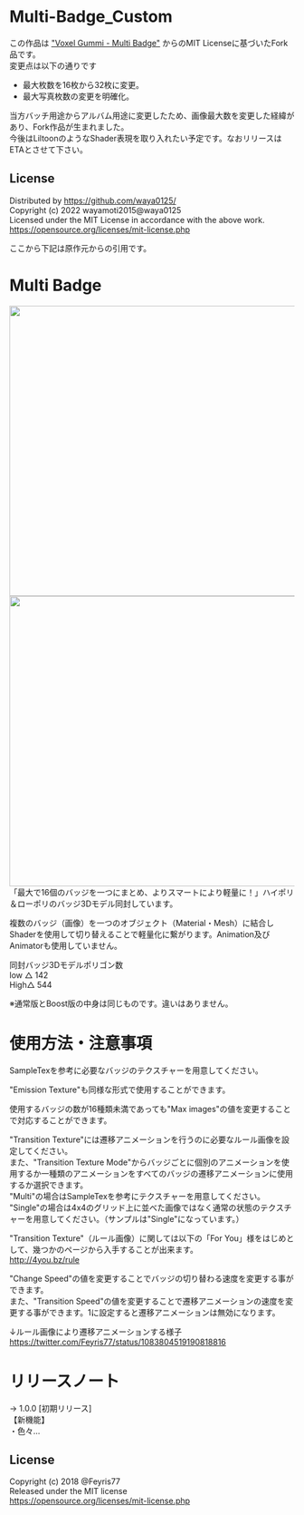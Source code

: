 # Multi-Badge_Custom
この作品は ["Voxel Gummi - Multi Badge"](https://booth.pm/ja/items/1174066) からのMIT Licenseに基づいたFork品です。  
変更点は以下の通りです  
- 最大枚数を16枚から32枚に変更。
- 最大写真枚数の変更を明確化。

当方バッチ用途からアルバム用途に変更したため、画像最大数を変更した経緯があり、Fork作品が生まれました。  
今後はLiltoonのようなShader表現を取り入れたい予定です。なおリリースはETAとさせて下さい。

## License
Distributed by https://github.com/waya0125/  
Copyright (c) 2022 wayamoti2015@waya0125  
Licensed under the MIT License in accordance with the above work.  
https://opensource.org/licenses/mit-license.php  

ここから下記は原作元からの引用です。

# Multi Badge
<img src="https://booth.pximg.net/b3160b6b-8c76-4cbb-9a5b-31c80cca3aca/i/1174066/fdbef27c-795d-40a6-8506-e07c141a251c_base_resized.jpg" width="512">
<img src="https://booth.pximg.net/b3160b6b-8c76-4cbb-9a5b-31c80cca3aca/i/1174066/ac72c281-a371-462e-a4a2-1e79af565129_base_resized.jpg" width="512">
「最大で16個のバッジを一つにまとめ、よりスマートにより軽量に！」ハイポリ＆ローポリのバッジ3Dモデル同封しています。

複数のバッジ（画像）を一つのオブジェクト（Material・Mesh）に結合しShaderを使用して切り替えることで軽量化に繋がります。Animation及びAnimatorも使用していません。

同封バッジ3Dモデルポリゴン数  
low △ 142  
High△ 544  

※通常版とBoost版の中身は同じものです。違いはありません。

# 使用方法・注意事項
SampleTexを参考に必要なバッジのテクスチャーを用意してください。

"Emission Texture"も同様な形式で使用することができます。

使用するバッジの数が16種類未満であっても"Max images"の値を変更することで対応することができます。

"Transition Texture"には遷移アニメーションを行うのに必要なルール画像を設定してください。  
また、"Transition Texture Mode"からバッジごとに個別のアニメーションを使用するか一種類のアニメーションをすべてのバッジの遷移アニメーションに使用するか選択できます。  
"Multi"の場合はSampleTexを参考にテクスチャーを用意してください。  
"Single"の場合は4x4のグリッド上に並べた画像ではなく通常の状態のテクスチャーを用意してください。（サンプルは"Single"になっています。）  

"Transition Texture"（ルール画像）に関しては以下の「For You」様をはじめとして、幾つかのページから入手することが出来ます。  
http://4you.bz/rule  

"Change Speed"の値を変更することでバッジの切り替わる速度を変更する事ができます。  
また、"Transition Speed"の値を変更することで遷移アニメーションの速度を変更する事ができます。1に設定すると遷移アニメーションは無効になります。  

↓ルール画像により遷移アニメーションする様子  
https://twitter.com/Feyris77/status/1083804519190818816

# リリースノート
-> 1.0.0 [初期リリース]  
【新機能】  
・色々…  

## License
Copyright (c) 2018 @Feyris77  
Released under the MIT license  
https://opensource.org/licenses/mit-license.php  
